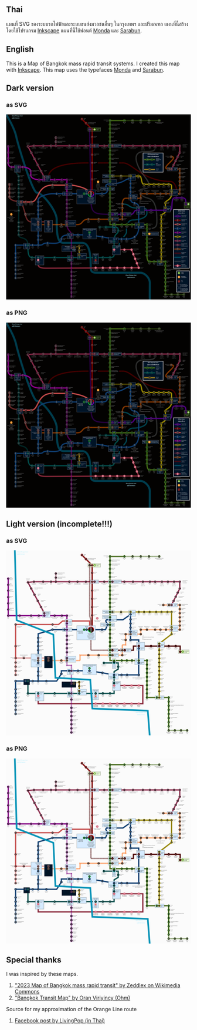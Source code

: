 ## Thai
แผนที่ SVG ของระบบรถไฟฟ้าและระบบขนส่งมวลชนอื่นๆ ในกรุงเทพฯ และปริมณฑล แผนที่นี้สร้างโดยใช้โปรแกรม [Inkscape](https://inkscape.org) แผนที่นี้ใช้ฟอนต์ [Monda](https://fonts.google.com/specimen/Monda) และ [Sarabun](https://fonts.google.com/specimen/Sarabun).

## English
This is a Map of Bangkok mass rapid transit systems. I created this map with [Inkscape](https://inkscape.org). This map uses the typefaces [Monda](https://fonts.google.com/specimen/Monda) and [Sarabun](https://fonts.google.com/specimen/Sarabun).

## Dark version
### as SVG
![alt text](https://raw.githubusercontent.com/worramaitk/bangkokmetro/refs/heads/main/2024-10-08-dark-bangkok-metro-map-beta.svg)

### as PNG
![alt text](https://raw.githubusercontent.com/worramaitk/bangkokmetro/refs/heads/main/2024-10-08-dark-bangkok-metro-map-beta.png)

## Light version (incomplete!!!)
### as SVG
![alt text](https://raw.githubusercontent.com/worramaitk/bangkokmetro/refs/heads/main/2024-10-03-light-bangkok-metro-map-beta.svg)

### as PNG
![alt text](https://raw.githubusercontent.com/worramaitk/bangkokmetro/refs/heads/main/2024-10-03-light-bangkok-metro-map-beta.png)

## Special thanks
I was inspired by these maps.
1. ["2023 Map of Bangkok mass rapid transit" by Zeddlex on Wikimedia Commons](https://commons.wikimedia.org/wiki/File:2023versionofbangkokmassrapidtransitmap.png)
2. ["Bangkok Transit Map" by Oran Viriyincy (Ohm)](https://www.bangkoktransitmap.com/)

Source for my approximation of the Orange Line route
1. [Facebook post by LivingPop (in Thai)](https://www.facebook.com/story.php?story_fbid=1063459185141155&id=100044312502215&rdid=ItUjWYgPywqTGvbr)
